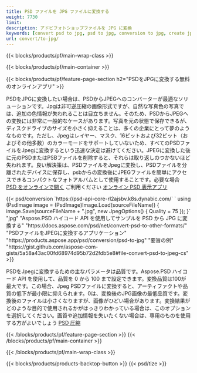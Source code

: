 ```yaml
---
title: PSD ファイルを JPG ファイルに変換する
weight: 7730
limit: 
description: アドビフォトショップファイルを JPG に変換
keywords: [convert psd to jpg, psd to jpg, conversion to jpg, create jpg from psd, print psd as jpg]
url: convert/to-jpg/
---
```


{{< blocks/products/pf/main-wrap-class >}}

{{< blocks/products/pf/main-container >}}

{{< blocks/products/pf/feature-page-section h2="PSDをJPGに変換する無料のオンラインアプリ" >}}
<p>PSDをJPGに変換したい場合は、PSDからJPEGへのコンバーターが最適なソリューションです。Jpgは非可逆圧縮の画像形式ですが、自然な写真色の写真では、追加の色情報が失われることは目立ちません。そのため、PSDからJPEGへの変換には非常に一般的なケースがあります。写真を元の状態で保存できるが、ディスクドライブのサイズを小さく抑えることは、多くの企業にとって夢のようなものです。ただし、Jpegはレイヤー、マスク、16ビットおよび32ビット（およびその他多数）のカラーモードをサポートしていないため、すべてのPSDファイルをJpegに変換するという迅速な決定は避けてください。JPEGに変換した後に元のPSDまたはPSBファイルを削除すると、それらは取り返しのつかないほど失われます。良い解決策は、PSDファイルをJpegに変換し、PSDファイルを分離されたデバイスに保存し、psbからの変換後にJPEGファイルを簡単にアクセスできるコンパクトなフォトアルバムとして使用することです。必要な場合 <a href="/psd/view">PSD をオンラインで開く</a> ご利用ください <a href="/psd/view">オンライン PSD 表示アプリ</a></p>
{{< psd/conversion `https://psd-api-core-rl2ajsbv.k8s.dynabic.com/` 
`    using (PsdImage image = (PsdImage)Image.Load(sourceFileName))
    {
        image.Save(sourceFileName + ".jpg",  new JpegOptions() { Quality = 75 });
    }` 
		"jpg" 
"Aspose.PSD ハイコード API を使用してサンプルを PSD から JPG に変換する"  "https://docs.aspose.com/psd/net/convert-psd-to-other-formats/" 
"PSDファイルをJPEGに変換するアプリケーション" "https://products.aspose.app/psd/conversion/psd-to-jpg" 
"要旨の例" "https://gist.github.com/aspose-com-gists/5a58a43ac00fd68974d95b72d2fdb5e8#file-convert-psd-to-jpeg-cs" >}}
<p>PSDをJpegに変換するための主なパラメータは品質です。Aspose.PSD ハイコード API を使用して、品質を 0 から 100 まで設定できます。変換品質は100が最大です。この場合、Jpeg PSDファイルに変換すると、アーティファクトや品質の低下が最小限に抑えられます。0は、変換後のJPG画像の最低品質です。変換後のファイルは小さくなりますが、画像がひどい場合があります。変換結果がどのような目的で使用されるかがはっきりわかっている場合は、このオプションを選択してください。画質や追加情報を失いたくない場合は、専用のものを使用する方がよいでしょう <a href="/psd/reduce-size">PSD 圧縮</a></p>
{{< /blocks/products/pf/feature-page-section >}}
{{< /blocks/products/pf/main-container >}}


{{< /blocks/products/pf/main-wrap-class >}}

{{< blocks/products/products-backtop-button >}}
{{< psd/tize >}}
